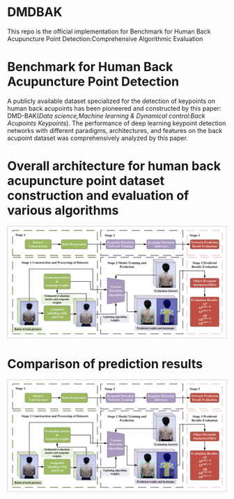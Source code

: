 # DMDBAK
This repo is the official implementation for Benchmark for Human Back Acupuncture Point Detection:Comprehensive Algorithmic Evaluation
# Benchmark for Human Back Acupuncture Point Detection
A publicly available dataset specialized for the detection of keypoints on human back acupoints has been pioneered and constructed by this paper: DMD-BAK(*Data science,Machine learning & Dynamical control:Back Acupoints Keypoints*).
The performance of deep learning keypoint detection networks with different paradigms, architectures, and features on the back acupoint dataset was comprehensively analyzed by this paper.
# Overall architecture for human back acupuncture point dataset construction and evaluation of various algorithms
![image](src/1_flow_chart/1_flow_chart_page-0001.jpg)
# Comparison of prediction results
![image](src/1_flow_chart/1_flow_chart_page-0001.jpg)
